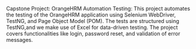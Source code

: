 Capstone Project: OrangeHRM Automation Testing:
This project automates the testing of the OrangeHRM application using Selenium WebDriver, TestNG, and Page Object Model (POM).
The tests are structured using TestNG,and we make use of Excel for data-driven testing. The project covers functionalities like 
login, password reset, and validation of error messages.
